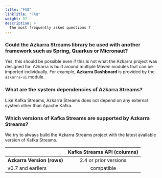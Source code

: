 ```yaml
---
title: "FAQ"
linkTitle: "FAQ"
weight: 97
description: >
  The most frequently asked questions ?
---
```


### Could the Azkarra Streams library be used with another framework such as Spring, Quarkus or Micronaut?

Yes, this should be possible even if this is not what the Azkarra project was designed for. Azkarra is built around multiple Maven modules that can be imported individually. For example, **Azkarra Dashboard** is provided by the `azkarra-ui` module.

### What are the system dependencies of Azkarra Streams?

Like Kafka Streams, Azkarra Streams does not depend on any external system other than Apache Kafka.

### Which versions of Kafka Streams are supported by Azkarra Streams?

We try to always build the Azkarra Streams project with the latest available version of Kafka Streams.

|                             |  **Kafka Streams API (columns)**  |
|-----------------------------|:---------------------------------:|
|**Azkarra Version (rows)**   |	2.4 or prior versions             |
| v0.7 and earliers           | compatible                        | 
